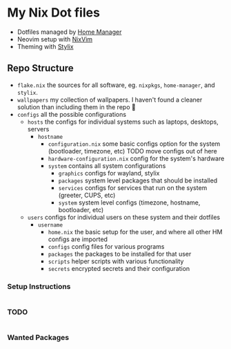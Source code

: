# My Nix Dot files

* Dotfiles managed by [Home Manager](https://nixos.wiki/wiki/Home_Manager)
* Neovim setup with [NixVim](https://github.com/nix-community/nixvim)
* Theming with [Stylix](https://github.com/danth/stylix)

## Repo Structure

* `flake.nix` the sources for all software, eg. `nixpkgs`, `home-manager`, and `stylix`.
* `wallpapers` my collection of wallpapers. I haven't found a cleaner solution than including them in the repo 🤷
* `configs` all the possible configurations
    * `hosts` the configs for individual systems such as laptops, desktops, servers
        * `hostname`
            * `configuration.nix` some basic configs option for the system (bootloader, timezone, etc) TODO move configs out of here
            * `hardware-configuration.nix` config for the system's hardware
            * `system` contains all system configurations
                * `graphics` configs for wayland, stylix
                * `packages` system level packages that should be installed
                * `services` configs for services that run on the system (greeter, CUPS, etc)
                * `system` system level configs (timezone, hostname, bootloader, etc)
    * `users` configs for individual users on these system and their dotfiles
        * `username`
            * `home.nix` the basic setup for the user, and where all other HM configs are imported
            * `configs` config files for various programs
            * `packages` the packages to be installed for that user
            * `scripts` helper scripts with various functionality
            * `secrets` encrypted secrets and their configuration


<details>

<summary style="display:inline;"><h3>Setup Instructions</h3></summary>

## Home manager

`nix run #.homeConfigurations.gideon.activationPackage`

## SSH

to switch this repo over to SSH to push any changes and be authed
SSH keys must exist

`git remote set-url origin github:gideonwolfe/nix`

</details>

<details>

<summary style="display:inline;"><h3>TODO</h3></summary>

## Initial commands required for setup
    `vdirsyncer discover calendar_gmail` to initialize auth to vdirsyncer
    there's a couple things you have to agree too, like creating the local calendar files, how to automate this?

## Real Time Audio (for music production)

https://github.com/musnix/musnix

## Refactoring

* move the git commit script thats floating around
* move the service definition for the startpage into the user dir, its ugly defined in system and reaching into hardcoded user dir for config files

## Add theme to cli-visualizer

command is `vis`, takes a config file with a theme 

https://github.com/dpayne/cli-visualizer?tab=readme-ov-file#configuration

## Add custom icons of some sort

## Change workspace icon when new window opened

like if I click a link and it opens a tab in FF in another workspace, that workspace icon should get a highlight.
I think its called urgent or something


## Add theme to audacity
seems to have a "Custom" option for theme

## Configure spicetify

https://github.com/the-argus/spicetify-nix lets you specify custom colors in nix

Already installed this, works well with preset themes. Now need to make a stylix theme

## Configure Agenix

https://github.com/ryantm/agenix

## Hardware only stuff (can't really config in VM)

* Multi monitor outputs
* Bluetooth (should be configured already)
* Virtual machines (should be configured already)
* Backlight control (already have module but need to test)
* Hibernation/sleep

## Seahorse won't import SSH key

```
Could not display “<key_name>”
Reason:	Unrecognized or unsupported data.
```

is it because the keys aren't in `.ssh`? I don't think that's been an issue before

## Emoji fonts rendering as colored emoji

I have emoji font specified in `stylix` as `Symbola`, and `fonts.fontconfig.defaultFonts.emoji = ["Symbola"]`

I have `symbola` and `noto-fonts-monochrome-emoji` installed, which both seem to be showing in `gucharmap`

It's just not changing the system emoji font :(

## Qt Theming

Ongoing discussion on Stylix github, how to access these new features?

https://github.com/danth/stylix/pull/367

## Build UI Elements

### Window switcher

to switch between windows on all workspaces

### Fancy logout/shortcut/power menu

on old system it was build with rofi, but this will change

### Set up Hyprland

hard to do in a VM since it runs like shite

### Improve waybar media playing module

maybe this third party one https://github.com/raffaem/waybar-mediaplayer
or just hack on it

### Add waybar desktop notification toggle 

maybe adapt https://github.com/vkraven/swankybar to toggle notifications instead of adaptive sync

## Misc

* `cava` continues to hear audio even when system vol is muted

</details>


<details>

<summary style="display:inline;"><h3>Wanted Packages</h3></summary>

* https://github.com/joouha/euporie - TUI Jupyter notebooks
* https://github.com/Julien-cpsn/ATAC - TUI API Client (like postman)
* https://github.com/cyring/CoreFreq - CPU monitoring module
* https://github.com/tconbeer/harlequin - TUI Database IDE
* https://github.com/dewberryants/asciiMol - TUI molecular viewer
* https://github.com/darrenburns/elia - TUI for LLMs
* https://github.com/nadrad/h-m-m - TUI for making mind maps
* https://github.com/Chleba/netscanner - TUI for scanning networks


</details>
